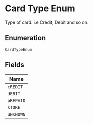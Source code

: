 
# Card Type Enum

Type of card. i.e Credit, Debit and so on.

## Enumeration

`CardTypeEnum`

## Fields

| Name |
|  --- |
| `cREDIT` |
| `dEBIT` |
| `pREPAID` |
| `sTORE` |
| `uNKNOWN` |

